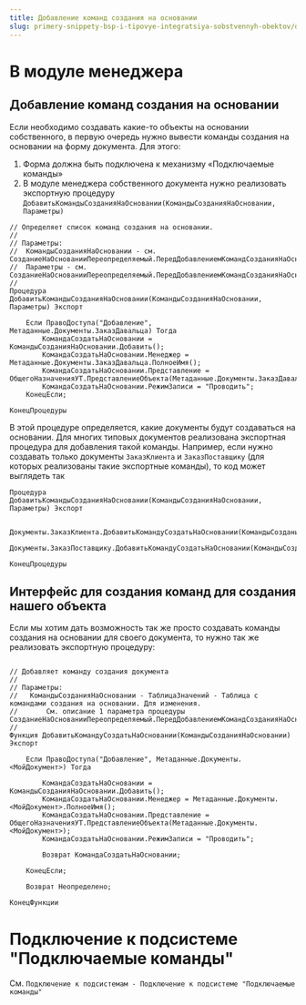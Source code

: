 ```yaml
---
title: Добавление команд создания на основании
slug: primery-snippety-bsp-i-tipovye-integratsiya-sobstvennyh-obektov/dobavlenie-komand-sozdaniya-na-osnovanii
---
```

# В модуле менеджера
## Добавление команд создания на основании
Если необходимо создавать какие-то объекты на основании собственного, в первую очередь нужно вывести команды создания на основании на форму документа.
Для этого:

1. Форма должна быть подключена к механизму «Подключаемые команды»
2. В модуле менеджера собственного документа нужно реализовать экспортную процедуру `ДобавитьКомандыСозданияНаОсновании(КомандыСозданияНаОсновании, Параметры)`

```bsl
// Определяет список команд создания на основании.
//
// Параметры:
//  КомандыСозданияНаОсновании - см. СозданиеНаОснованииПереопределяемый.ПередДобавлениемКомандСозданияНаОсновании.КомандыСозданияНаОсновании
//  Параметры - см. СозданиеНаОснованииПереопределяемый.ПередДобавлениемКомандСозданияНаОсновании.Параметры
//
Процедура ДобавитьКомандыСозданияНаОсновании(КомандыСозданияНаОсновании, Параметры) Экспорт
 
	Если ПравоДоступа("Добавление", Метаданные.Документы.ЗаказДавальца) Тогда
		КомандаСоздатьНаОсновании = КомандыСозданияНаОсновании.Добавить();
		КомандаСоздатьНаОсновании.Менеджер = Метаданные.Документы.ЗаказДавальца.ПолноеИмя();
		КомандаСоздатьНаОсновании.Представление = ОбщегоНазначенияУТ.ПредставлениеОбъекта(Метаданные.Документы.ЗаказДавальца);
		КомандаСоздатьНаОсновании.РежимЗаписи = "Проводить";
	КонецЕсли;
	
КонецПроцедуры
```
В этой процедуре определяется, какие документы будут создаваться на основании. Для многих типовых документов реализована экспортная процедура для добавления такой команды. Например, если нужно создавать только документы `ЗаказКлиента` и `ЗаказПоставщику` (для которых реализованы такие экспортные команды), то код может выглядеть так

```bsl
Процедура ДобавитьКомандыСозданияНаОсновании(КомандыСозданияНаОсновании, Параметры) Экспорт
	
	Документы.ЗаказКлиента.ДобавитьКомандуСоздатьНаОсновании(КомандыСозданияНаОсновании);
	Документы.ЗаказПоставщику.ДобавитьКомандуСоздатьНаОсновании(КомандыСозданияНаОсновании);
	
КонецПроцедуры
```

## Интерфейс для создания команд для создания нашего объекта
Если мы хотим дать возможность так же просто создавать команды создания на основании для своего документа, то нужно так же реализовать экспортную процедуру:
```bsl

// Добавляет команду создания документа
//
// Параметры:
//   КомандыСозданияНаОсновании - ТаблицаЗначений - Таблица с командами создания на основании. Для изменения.
//       См. описание 1 параметра процедуры СозданиеНаОснованииПереопределяемый.ПередДобавлениемКомандСозданияНаОсновании().
//
Функция ДобавитьКомандуСоздатьНаОсновании(КомандыСозданияНаОсновании) Экспорт
 
    Если ПравоДоступа("Добавление", Метаданные.Документы.<МойДокумент>) Тогда
        
        КомандаСоздатьНаОсновании = КомандыСозданияНаОсновании.Добавить();
        КомандаСоздатьНаОсновании.Менеджер = Метаданные.Документы.<МойДокумент>.ПолноеИмя();
        КомандаСоздатьНаОсновании.Представление = ОбщегоНазначенияУТ.ПредставлениеОбъекта(Метаданные.Документы.<МойДокумент>);
        КомандаСоздатьНаОсновании.РежимЗаписи = "Проводить";
		
        Возврат КомандаСоздатьНаОсновании;
		
    КонецЕсли;
	
    Возврат Неопределено;
	
КонецФункции
```
# Подключение к подсистеме "Подключаемые команды"
См. `Подключение к подсистемам - Подключение к подсистеме "Подключаемые команды"`